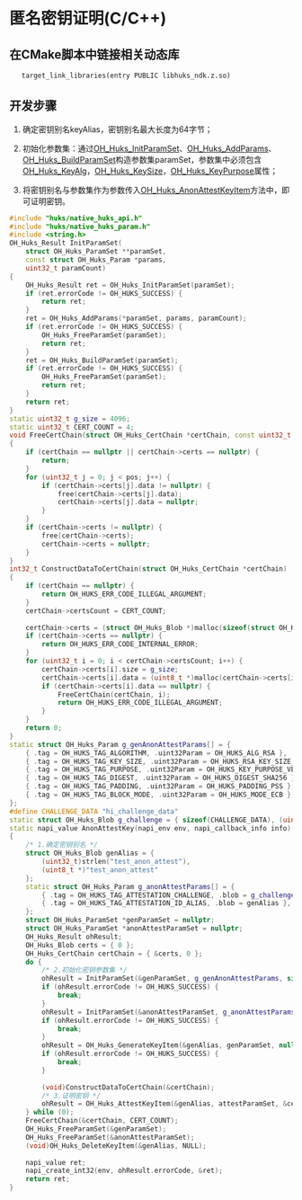 # 匿名密钥证明(C/C++)

## 在CMake脚本中链接相关动态库
```txt
   target_link_libraries(entry PUBLIC libhuks_ndk.z.so)
```

## 开发步骤

1. 确定密钥别名keyAlias，密钥别名最大长度为64字节；

2. 初始化参数集：通过[OH_Huks_InitParamSet](../../reference/apis-universal-keystore-kit/_huks_param_set_api.md#oh_huks_initparamset)、[OH_Huks_AddParams](../../reference/apis-universal-keystore-kit/_huks_param_set_api.md#oh_huks_addparams)、[OH_Huks_BuildParamSet](../../reference/apis-universal-keystore-kit/_huks_param_set_api.md#oh_huks_buildparamset)构造参数集paramSet，参数集中必须包含[OH_Huks_KeyAlg](../../reference/apis-universal-keystore-kit/_huks_type_api.md#oh_huks_keyalg)，[OH_Huks_KeySize](../../reference/apis-universal-keystore-kit/_huks_type_api.md#oh_huks_keysize)，[OH_Huks_KeyPurpose](../../reference/apis-universal-keystore-kit/_huks_type_api.md#oh_huks_keypurpose)属性；

3. 将密钥别名与参数集作为参数传入[OH_Huks_AnonAttestKeyItem](../../reference/apis-universal-keystore-kit/_huks_key_api.md#oh_huks_anonattestkeyitem)方法中，即可证明密钥。

```c++
#include "huks/native_huks_api.h"
#include "huks/native_huks_param.h"
#include <string.h>
OH_Huks_Result InitParamSet(
    struct OH_Huks_ParamSet **paramSet,
    const struct OH_Huks_Param *params,
    uint32_t paramCount)
{
    OH_Huks_Result ret = OH_Huks_InitParamSet(paramSet);
    if (ret.errorCode != OH_HUKS_SUCCESS) {
        return ret;
    }
    ret = OH_Huks_AddParams(*paramSet, params, paramCount);
    if (ret.errorCode != OH_HUKS_SUCCESS) {
        OH_Huks_FreeParamSet(paramSet);
        return ret;
    }
    ret = OH_Huks_BuildParamSet(paramSet);
    if (ret.errorCode != OH_HUKS_SUCCESS) {
        OH_Huks_FreeParamSet(paramSet);
        return ret;
    }
    return ret;
}
static uint32_t g_size = 4096;
static uint32_t CERT_COUNT = 4;
void FreeCertChain(struct OH_Huks_CertChain *certChain, const uint32_t pos)
{
    if (certChain == nullptr || certChain->certs == nullptr) {
        return;
    }
    for (uint32_t j = 0; j < pos; j++) {
        if (certChain->certs[j].data != nullptr) {
            free(certChain->certs[j].data);
            certChain->certs[j].data = nullptr;
        }
    }
    if (certChain->certs != nullptr) {
        free(certChain->certs);
        certChain->certs = nullptr;
    }
}
int32_t ConstructDataToCertChain(struct OH_Huks_CertChain *certChain)
{
    if (certChain == nullptr) {
        return OH_HUKS_ERR_CODE_ILLEGAL_ARGUMENT;
    }
    certChain->certsCount = CERT_COUNT;
  
    certChain->certs = (struct OH_Huks_Blob *)malloc(sizeof(struct OH_Huks_Blob) * (certChain->certsCount));
    if (certChain->certs == nullptr) {
        return OH_HUKS_ERR_CODE_INTERNAL_ERROR;
    }
    for (uint32_t i = 0; i < certChain->certsCount; i++) {
        certChain->certs[i].size = g_size;
        certChain->certs[i].data = (uint8_t *)malloc(certChain->certs[i].size);
        if (certChain->certs[i].data == nullptr) {
            FreeCertChain(certChain, i);
            return OH_HUKS_ERR_CODE_ILLEGAL_ARGUMENT;
        }
    }
    return 0;
}
static struct OH_Huks_Param g_genAnonAttestParams[] = {
    { .tag = OH_HUKS_TAG_ALGORITHM, .uint32Param = OH_HUKS_ALG_RSA },
    { .tag = OH_HUKS_TAG_KEY_SIZE, .uint32Param = OH_HUKS_RSA_KEY_SIZE_2048 },
    { .tag = OH_HUKS_TAG_PURPOSE, .uint32Param = OH_HUKS_KEY_PURPOSE_VERIFY },
    { .tag = OH_HUKS_TAG_DIGEST, .uint32Param = OH_HUKS_DIGEST_SHA256 },
    { .tag = OH_HUKS_TAG_PADDING, .uint32Param = OH_HUKS_PADDING_PSS },
    { .tag = OH_HUKS_TAG_BLOCK_MODE, .uint32Param = OH_HUKS_MODE_ECB },
};
#define CHALLENGE_DATA "hi_challenge_data"
static struct OH_Huks_Blob g_challenge = { sizeof(CHALLENGE_DATA), (uint8_t *)CHALLENGE_DATA };
static napi_value AnonAttestKey(napi_env env, napi_callback_info info) 
{
    /* 1.确定密钥别名 */
    struct OH_Huks_Blob genAlias = {
        (uint32_t)strlen("test_anon_attest"),
        (uint8_t *)"test_anon_attest"
    };
    static struct OH_Huks_Param g_anonAttestParams[] = {
        { .tag = OH_HUKS_TAG_ATTESTATION_CHALLENGE, .blob = g_challenge },
        { .tag = OH_HUKS_TAG_ATTESTATION_ID_ALIAS, .blob = genAlias },
    };
    struct OH_Huks_ParamSet *genParamSet = nullptr;
    struct OH_Huks_ParamSet *anonAttestParamSet = nullptr;
    OH_Huks_Result ohResult;
    OH_Huks_Blob certs = { 0 };
    OH_Huks_CertChain certChain = { &certs, 0 };
    do {
        /* 2.初始化密钥参数集 */
        ohResult = InitParamSet(&genParamSet, g_genAnonAttestParams, sizeof(g_genAnonAttestParams) / sizeof(OH_Huks_Param));
        if (ohResult.errorCode != OH_HUKS_SUCCESS) {
            break;
        }
        ohResult = InitParamSet(&anonAttestParamSet, g_anonAttestParams, sizeof(g_anonAttestParams) / sizeof(OH_Huks_Param));
        if (ohResult.errorCode != OH_HUKS_SUCCESS) {
            break;
        }
        ohResult = OH_Huks_GenerateKeyItem(&genAlias, genParamSet, nullptr);
        if (ohResult.errorCode != OH_HUKS_SUCCESS) {
            break;
        }
        
        (void)ConstructDataToCertChain(&certChain);
        /* 3.证明密钥 */
        ohResult = OH_Huks_AttestKeyItem(&genAlias, attestParamSet, &certChain);
    } while (0);
    FreeCertChain(&certChain, CERT_COUNT);
    OH_Huks_FreeParamSet(&genParamSet);
    OH_Huks_FreeParamSet(&anonAttestParamSet);
    (void)OH_Huks_DeleteKeyItem(&genAlias, NULL);
    
    napi_value ret;
    napi_create_int32(env, ohResult.errorCode, &ret);
    return ret;
}
```

